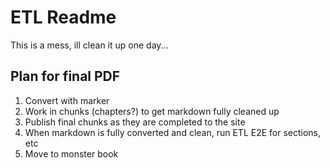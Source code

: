 # ETL Readme

This is a mess, ill clean it up one day...

## Plan for final PDF

1. Convert with marker
2. Work in chunks (chapters?) to get markdown fully cleaned up 
3. Publish final chunks as they are completed to the site
4. When markdown is fully converted and clean, run ETL E2E for sections, etc
5. Move to monster book

